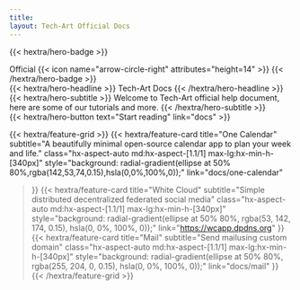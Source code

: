 ```yaml
---
title: 
layout: Tech-Art Official Docs
---
```


{{< hextra/hero-badge >}}
  <div class="hx-w-2 hx-h-2 hx-rounded-full hx-bg-primary-400"></div>
  <span>Official</span>
  {{< icon name="arrow-circle-right" attributes="height=14" >}}
{{< /hextra/hero-badge >}}

<div class="hx-mt-6 hx-mb-6">
{{< hextra/hero-headline >}}
  Tech-Art Docs
{{< /hextra/hero-headline >}}
</div>

<div class="hx-mb-12">
{{< hextra/hero-subtitle >}}
  Welcome to Tech-Art official help document,&nbsp;<br class="sm:hx-block hx-hidden" /> here are some of our tutorials and more.
{{< /hextra/hero-subtitle >}}
</div>

<div class="hx-mb-6">
{{< hextra/hero-button text="Start reading" link="docs" >}}
</div>

<div class="hx-mt-6"></div>

{{< hextra/feature-grid >}}
  {{< hextra/feature-card
    title="One Calendar"
    subtitle="A beautifully minimal open-source calendar app to plan your week and life."
    class="hx-aspect-auto md:hx-aspect-[1.1/1] max-lg:hx-min-h-[340px]"
    style="background: radial-gradient(ellipse at 50% 80%,rgba(142,53,74,0.15),hsla(0,0%,100%,0));"
    link="docs/one-calendar"
  >}}
  {{< hextra/feature-card
    title="White Cloud"
    subtitle="Simple distributed decentralized federated social media"
    class="hx-aspect-auto md:hx-aspect-[1.1/1] max-lg:hx-min-h-[340px]"
    style="background: radial-gradient(ellipse at 50% 80%, rgba(53, 142, 174, 0.15), hsla(0, 0%, 100%, 0));"
    link="https://wcapp.dpdns.org"
  >}}
  {{< hextra/feature-card
    title="Mail"
    subtitle="Send mailusing custom domain"
    class="hx-aspect-auto md:hx-aspect-[1.1/1] max-lg:hx-min-h-[340px]"
    style="background: radial-gradient(ellipse at 50% 80%, rgba(255, 204, 0, 0.15), hsla(0, 0%, 100%, 0));"
    link="docs/mail"
  >}}
{{< /hextra/feature-grid >}}
